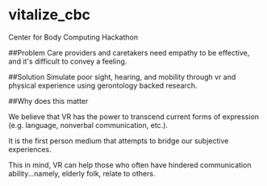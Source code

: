 # vitalize_cbc
Center for Body Computing Hackathon

##Problem
Care providers and caretakers need empathy to be effective, and it's difficult to convey a feeling.

##Solution
Simulate poor sight, hearing, and mobility through vr and physical experience using gerontology backed research. 

##Why does this matter

We believe that VR has the power to transcend current forms of expression (e.g. language, nonverbal communication, etc.). 

It is the first person medium that attempts to bridge our subjective experiences.

This in mind, VR can help those who often have hindered communication ability...namely, elderly folk, relate to 
others.


